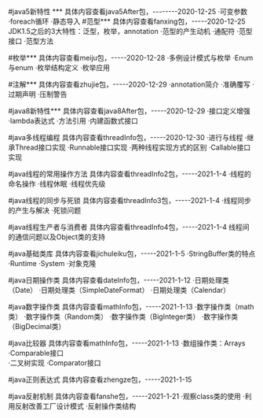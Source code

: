 #java5新特性 *** 具体内容查看java5After包，--------2020-12-25
    ·可变参数
    ·foreach循环
    ·静态导入
#范型***        具体内容查看fanxing包，-----2020-12-25
    JDK1.5之后的3大特性：泛型，枚举，annotation
    ·范型的产生动机
    ·通配符
    ·范型接口
    ·范型方法
    
#枚举***       具体内容查看meiju包，-----2020-12-28
    ·多例设计模式与枚举
    ·Enum与enum
    ·枚举结构定义
    ·枚举应用
    
#注解***       具体内容查看zhujie包，-----2020-12-29
    ·annotation简介
    ·准确覆写
    ·过期声明
    ·压制警告

#java8新特性***       具体内容查看java8After包，-----2020-12-29
    ·接口定义增强
    ·lambda表达式
    ·方法引用
    ·内建函数式接口
    
#java多线程编程      具体内容查看threadInfo包，-----2020-12-30
    ·进行与线程
    ·继承Thread接口实现
    ·Runnable接口实现
    ·两种线程实现方式的区别
    ·Callable接口实现
    
#java线程的常用操作方法      具体内容查看threadInfo2包，-----2021-1-4
    ·线程的命名操作
    ·线程休眠
    ·线程优先级
    
#java线程的同步与死锁      具体内容查看threadInfo3包，-----2021-1-4
    ·线程同步的产生与解决
    ·死锁问题

#java线程生产者与消费者     具体内容查看threadInfo4包，-----2021-1-4
    线程间的通信问题以及Object类的支持

#java基础类库    具体内容查看jichuleiku包，-----2021-1-5
    ·StringBuffer类的特点
    ·Runtime
    ·System
    ·对象克隆
    
#java日期操作类   具体内容查看dateInfo包，-----2021-1-12
    ·日期处理类（Date）
    ·日期处理类（SimpleDateFormat）
    ·日期处理类（Calendar）
    
#java数字操作类   具体内容查看mathInfo包，-----2021-1-13
    ·数字操作类（math类）
    ·数字操作类（Random类）
    ·数字操作类（BigInteger类）
    ·数字操作类（BigDecimal类）
    
#java比较器  具体内容查看mathInfo包，-----2021-1-13
    ·数组操作类：Arrays
    ·Comparable接口   
    ·二叉树实现
    ·Comparator接口
    
#java正则表达式  具体内容查看zhengze包，-----2021-1-15

#java反射机制  具体内容查看fanshe包，-----2021-1-21
    ·观察class类的使用
    ·利用反射改善工厂设计模式
    ·反射操作类结构